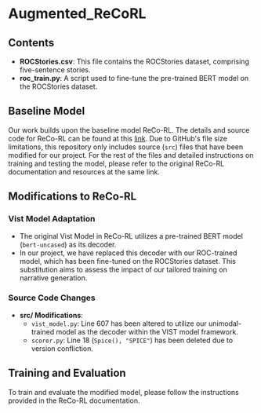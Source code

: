 # Augmented_ReCoRL

## Contents
- **ROCStories.csv**: This file contains the ROCStories dataset, comprising five-sentence stories.
- **roc_train.py**: A script used to fine-tune the pre-trained BERT model on the ROCStories dataset.

## Baseline Model
Our work builds upon the baseline model ReCo-RL. The details and source code for ReCo-RL can be found at this [link](https://github.com/JunjieHu/ReCo-RL/tree/master). Due to GitHub's file size limitations, this repository only includes source (`src`) files that have been modified for our project. For the rest of the files and detailed instructions on training and testing the model, please refer to the original ReCo-RL documentation and resources at the same link.

## Modifications to ReCo-RL

### Vist Model Adaptation
- The original Vist Model in ReCo-RL utilizes a pre-trained BERT model (`bert-uncased`) as its decoder.
- In our project, we have replaced this decoder with our ROC-trained model, which has been fine-tuned on the ROCStories dataset. This substitution aims to assess the impact of our tailored training on narrative generation.

### Source Code Changes
- **src/ Modifications**: 
  - `vist_model.py`: Line 607 has been altered to utilize our unimodal-trained model as the decoder within the VIST model framework.
  - `scorer.py`: Line 18 (`Spice(), "SPICE"`) has been deleted due to version confliction.

## Training and Evaluation
To train and evaluate the modified model, please follow the instructions provided in the ReCo-RL documentation.
